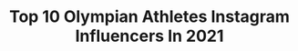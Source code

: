 ---
title: Top 10 Olympian Athletes Instagram Influencers In 2021
description: >-
  Find top olympian athletes Instagram influencers in 2021. Most popular hashtags: #stayhome #workout #teamcanada.
platform: Instagram
hits: 369
text_top: Identify the best Instagram accounts on inBeat.
text_bottom: Our database holds 369 Instagram influencers like this for you to pitch.
profiles:
  - username: "sonia.malavisi"
    fullname: >-
      Sonia Malavisi
    bio: >-
      🇮🇹 Italian Pole Vaulter 🇮🇹 • Olympian athlete - Rio 2016🇧🇷 •
    location: "Italy"
    followers: 198411
    engagement: 688
    commentsToLikes: 0.021588
    id: ck13c20fly8i80i19qlgjy1gi
    verified: false
    hashtags: "#stayhome, #sun, #holiday, #relax"
  - username: "benjaminmace_"
    fullname: >-
      Benjamin Mace
    bio: >-
      2 x Olympian Athlete Lifestyle / sport / travel @underarmourfr athlète 🏃‍♂️ATTEINS TON OBJECTIF ICI👇
    location: "France"
    followers: 39542
    engagement: 559
    commentsToLikes: 0.026020
    id: ck5hd2hgcl5vj0i11dnalwqoq
    verified: false
    hashtags: "#lifestyle, #avignon, #fitnessmotivation, #toujoursfaireface"
  - username: "marinarosauce1"
    fullname: >-
      Michael Marinaro
    bio: >-
      2018 Olympian 🇨🇦 Athlete Ambassador for NeuEnergy
    location: "Canada"
    followers: 8849
    engagement: 1225
    commentsToLikes: 0.020322
    id: ck5c9wgobc98h0i11nc546tms
    verified: true
    hashtags: "#pairsskating, #isu, #creatinghistory, #skatecanada"
  - username: "jamile_samuel"
    fullname: >-
      Jamile Samuel
    bio: >-
      *Dutch Olympian athlete 🇳🇱* EC2016 4x100m relay🥇* Londen2012, Rio2016* EC2018 4x100m relay🥈* EC2018 200m🥉* 60m, 100m, 200m, 4x100m🏃🏾‍♀️* Nike athlete*
    location: "Netherlands"
    followers: 6599
    engagement: 891
    commentsToLikes: 0.019766
    id: ck13aeyirq2es0i196c1xh5kt
    verified: false
    hashtags: "#vacation, #roadtotokyo, #stayhome, #nike"
  - username: "kraytor_andrey"
    fullname: >-
      Andrey Kraytor
    bio: >-
      Canoe Olympian Athlete Rio 2016 SUP - athlete ICF SUP COMMISSION Assistant coach China National Canoe Team🇨🇳
    location: "Russia"
    followers: 10775
    engagement: 449
    commentsToLikes: 0.038429
    id: ck5qb6x2ok49d0i11ew5j7p18
    verified: false
    hashtags: "#sup, #rfsurfing, #rublevorace2020, #vtsport"
  - username: "lauraliechap_ifbbpro"
    fullname: >-
      Lauralie Chapados 🐎
    bio: >-
      French 🇨🇦 in 🇺🇸 5x 🥇 IFBB Bikini Pro | Olympian @bombshellsportswear athlete @teamatlasmtl
    location: "France"
    followers: 199545
    engagement: 499
    commentsToLikes: 0.015337
    id: ck0tsrz4s0cen0i19gptpm7p0
    verified: false
    hashtags: "#workoutoftheday, #roadtotheolympia, #bombshellsportswear, #glutesworkout"
  - username: "typicalpen"
    fullname: >-
      penny oleksiak
    bio: >-
      team CAN swimmer four time olympic medalist rbc olympian asics athlete vichy lover
    location: "Italy"
    followers: 95171
    engagement: 730
    commentsToLikes: 0.009059
    id: ck55o0s2w7e830i11kj8h78gr
    verified: true
    hashtags: "#tb, #motionball, #marathonofsport, #canadaunited"
  - username: "emmi.peltonen"
    fullname: >-
      Emmi Peltonen
    bio: >-
      📍Helsinki, Finland Finnish Figure skater - Olympian @redbullsuomi athlete Contact: emmipeltonen6@gmail.com
    location: "Finland"
    followers: 13155
    engagement: 1541
    commentsToLikes: 0.009927
    id: ck5zw0p9v596o0i14daeklpvr
    verified: false
    hashtags: ""
  - username: "sachavalleau"
    fullname: >-
      Sacha Valleau ||
    bio: >-
      Professional Rugby player @francerugby •@adidasparis Athlete •Olympian Rio2016 🇧🇷 • 📍Paris , France 🇫🇷
    location: "France"
    followers: 10022
    engagement: 1260
    commentsToLikes: 0.012852
    id: ck6tz95fg8c8b0j71bsoq4aw0
    verified: true
    hashtags: "#insach, #dubai, #crvhybrid, #2021"
  - username: "darkredgrape"
    fullname: >-
      Anna Seidel 🕊
    bio: >-
      2 times olympian + @redbull athlete short-track ⋮💫 #teamtoyota #zurichsportsteam ❁❁❁
    location: "Germany"
    followers: 31297
    engagement: 717
    commentsToLikes: 0.010479
    id: ck15t92dbgxgk0i19myxzl950
    verified: true
    hashtags: "#greece, #greeceislands, #givesyouwings, #toyota"
---